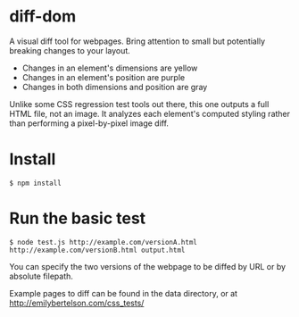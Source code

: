 # diff-dom

A visual diff tool for webpages. Bring attention to small but potentially breaking changes to your layout.
* Changes in an element's dimensions are yellow
* Changes in an element's position are purple
* Changes in both dimensions and position are gray

Unlike some CSS regression test tools out there, this one outputs a full HTML file, not an image. It analyzes each element's computed styling rather than performing a pixel-by-pixel image diff.

# Install

	$ npm install

# Run the basic test

	$ node test.js http://example.com/versionA.html http://example.com/versionB.html output.html
	
You can specify the two versions of the webpage to be diffed by URL or by absolute filepath.
	
Example pages to diff can be found in the data directory, or at http://emilybertelson.com/css_tests/


